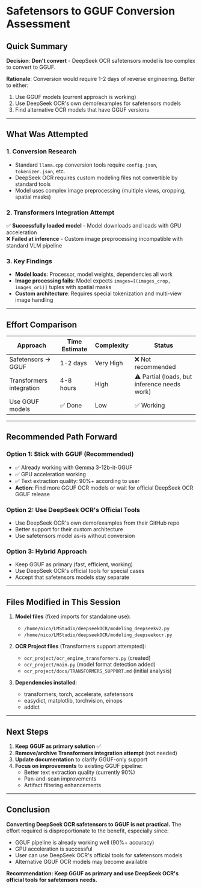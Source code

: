 # Safetensors to GGUF Conversion Assessment

## Quick Summary

**Decision**: **Don't convert** - DeepSeek OCR safetensors model is too complex to convert to GGUF.

**Rationale**: Conversion would require 1-2 days of reverse engineering. Better to either:
1. Use GGUF models (current approach is working)
2. Use DeepSeek OCR's own demo/examples for safetensors models
3. Find alternative OCR models that have GGUF versions

---

## What Was Attempted

### 1. Conversion Research
- Standard `llama.cpp` conversion tools require `config.json`, `tokenizer.json`, etc.
- DeepSeek OCR requires custom modeling files not convertible by standard tools
- Model uses complex image preprocessing (multiple views, cropping, spatial masks)

### 2. Transformers Integration Attempt
✅ **Successfully loaded model** - Model downloads and loads with GPU acceleration  
❌ **Failed at inference** - Custom image preprocessing incompatible with standard VLM pipeline  

### 3. Key Findings
- **Model loads**: Processor, model weights, dependencies all work
- **Image processing fails**: Model expects `images=[(images_crop, images_ori)]` tuples with spatial masks
- **Custom architecture**: Requires special tokenization and multi-view image handling

---

## Effort Comparison

| Approach | Time Estimate | Complexity | Status |
|----------|--------------|------------|---------|
| Safetensors → GGUF | 1-2 days | Very High | ❌ Not recommended |
| Transformers integration | 4-8 hours | High | ⚠️ Partial (loads, but inference needs work) |
| Use GGUF models | ✅ Done | Low | ✅ Working |

---

## Recommended Path Forward

### Option 1: Stick with GGUF (Recommended)
- ✅ Already working with Gemma 3-12b-it-GGUF
- ✅ GPU acceleration working
- ✅ Text extraction quality: 90%+ according to user
- **Action**: Find more GGUF OCR models or wait for official DeepSeek OCR GGUF release

### Option 2: Use DeepSeek OCR's Official Tools
- Use DeepSeek OCR's own demo/examples from their GitHub repo
- Better support for their custom architecture
- Use safetensors model as-is without conversion

### Option 3: Hybrid Approach
- Keep GGUF as primary (fast, efficient, working)
- Use DeepSeek OCR's official tools for special cases
- Accept that safetensors models stay separate

---

## Files Modified in This Session

1. **Model files** (fixed imports for standalone use):
   - `/home/nico/LMStudio/deepseekOCR/modeling_deepseekv2.py`
   - `/home/nico/LMStudio/deepseekOCR/modeling_deepseekocr.py`

2. **OCR Project files** (Transformers support attempted):
   - `ocr_project/ocr_engine_transformers.py` (created)
   - `ocr_project/main.py` (model format detection added)
   - `ocr_project/docs/TRANSFORMERS_SUPPORT.md` (initial analysis)

3. **Dependencies installed**:
   - transformers, torch, accelerate, safetensors
   - easydict, matplotlib, torchvision, einops
   - addict

---

## Next Steps

1. **Keep GGUF as primary solution** ✅
2. **Remove/archive Transformers integration attempt** (not needed)
3. **Update documentation** to clarify GGUF-only support
4. **Focus on improvements** to existing GGUF pipeline:
   - Better text extraction quality (currently 90%)
   - Pan-and-scan improvements
   - Artifact filtering enhancements

---

## Conclusion

**Converting DeepSeek OCR safetensors to GGUF is not practical.** The effort required is disproportionate to the benefit, especially since:

- GGUF pipeline is already working well (90%+ accuracy)
- GPU acceleration is successful
- User can use DeepSeek OCR's official tools for safetensors models
- Alternative GGUF OCR models may become available

**Recommendation: Keep GGUF as primary and use DeepSeek OCR's official tools for safetensors needs.**

